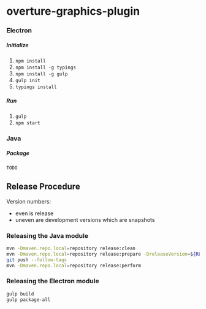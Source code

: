 ﻿# overture-graphics-plugin

### Electron 
##### Initialize
1. `npm install`
2. `npm install -g typings`
3. `npm install -g gulp`
4. `gulp init`
5. `typings install`

##### Run
1. `gulp`
2. `npm start`

### Java
##### Package
`TODO`

## Release Procedure

Version numbers: 
- even is release
- uneven are development versions which are snapshots

### Releasing the Java module

```bash
mvn -Dmaven.repo.local=repository release:clean
mvn -Dmaven.repo.local=repository release:prepare -DreleaseVersion=${RELEASE_VER} -DdevelopmentVersion=${NEW_DEV_VER} -DpushChanges=false
git push --follow-tags
mvn -Dmaven.repo.local=repository release:perform
```

### Releasing the Electron module

```bash
gulp build
gulp package-all
```
